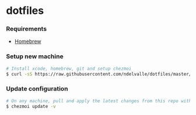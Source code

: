 # dotfiles

### Requirements

* [Homebrew](https://brew.sh/)

### Setup new machine

```bash
# Install xcode, homebrew, git and setup chezmoi
$ curl -sS https://raw.githubusercontent.com/ndelvalle/dotfiles/master/setup.sh | sh
```

### Update configuration

```bash
# On any machine, pull and apply the latest changes from this repo with
$ chezmoi update -v
```
